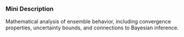 ### Mini Description

Mathematical analysis of ensemble behavior, including convergence properties, uncertainty bounds, and connections to Bayesian inference.
